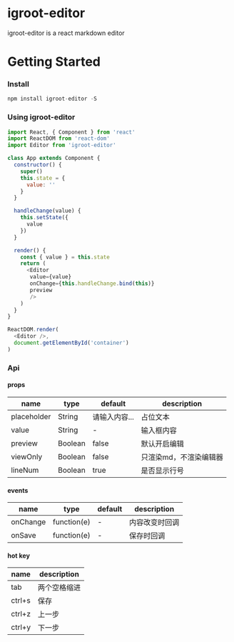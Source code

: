 # igroot-editor

igroot-editor is a react markdown editor


# Getting Started

### Install

```js
npm install igroot-editor -S
```

### Using igroot-editor

```js
import React, { Component } from 'react'
import ReactDOM from 'react-dom'
import Editor from 'igroot-editor'

class App extends Component {
  constructor() {
    super()
    this.state = {
      value: ''
    }
  }

  handleChange(value) {
    this.setState({
      value
    })
  }

  render() {
    const { value } = this.state
    return (
      <Editor 
       value={value}
       onChange={this.handleChange.bind(this)} 
       preview
       />
    )
  }
}

ReactDOM.render(
  <Editor />,
  document.getElementById('container')
)

```

### Api

#### props

| name | type | default | description |
| - | - | - | - |
| placeholder | String | 请输入内容... | 占位文本 |
| value | String| - |输入框内容 |
| preview | Boolean | false |默认开启编辑 |
| viewOnly | Boolean | false |只渲染md，不渲染编辑器 |
| lineNum | Boolean| true | 是否显示行号

#### events

| name | type | default | description |
| - | - | - | - |
| onChange | function(e) | - | 内容改变时回调 |
| onSave | function(e) | - | 保存时回调 |

#### hot key

| name | description |
| - | - |
| tab | 两个空格缩进 |
| ctrl+s | 保存 |
| ctrl+z | 上一步 |
| ctrl+y | 下一步 |
